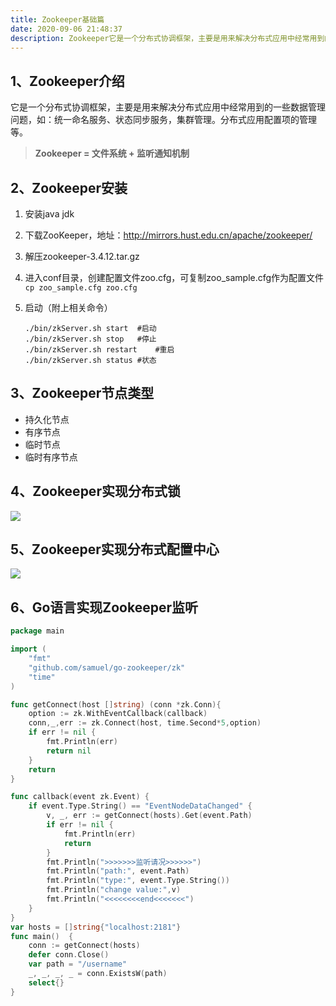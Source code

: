 ```yaml
---
title: Zookeeper基础篇
date: 2020-09-06 21:48:37
description: Zookeeper它是一个分布式协调框架，主要是用来解决分布式应用中经常用到的一些数据管理问题...
---
```

## 1、Zookeeper介绍

它是一个分布式协调框架，主要是用来解决分布式应用中经常用到的一些数据管理问题，如：统一命名服务、状态同步服务，集群管理。分布式应用配置项的管理等。

> **Zookeeper = 文件系统 + 监听通知机制**

##  2、Zookeeper安装

1. 安装java jdk

2. 下载ZooKeeper，地址：http://mirrors.hust.edu.cn/apache/zookeeper/

3. 解压zookeeper-3.4.12.tar.gz

4. 进入conf目录，创建配置文件zoo.cfg，可复制zoo_sample.cfg作为配置文件`cp zoo_sample.cfg zoo.cfg`

5. 启动（附上相关命令）

   ``` shell
   ./bin/zkServer.sh start	#启动 
   ./bin/zkServer.sh stop	#停止
   ./bin/zkServer.sh restart	#重启
   ./bin/zkServer.sh status	#状态
   ```

## 3、Zookeeper节点类型

- 持久化节点
- 有序节点
- 临时节点
- 临时有序节点

## 4、Zookeeper实现分布式锁

![](/zookeeper/20200908212659159957161957056.png)

## 5、Zookeeper实现分布式配置中心

![](/zookeeper/20200906213146159939910698497.png)

## 6、Go语言实现Zookeeper监听

``` go
package main

import (
	"fmt"
	"github.com/samuel/go-zookeeper/zk"
	"time"
)

func getConnect(host []string) (conn *zk.Conn){
	option := zk.WithEventCallback(callback)
	conn,_,err := zk.Connect(host, time.Second*5,option)
	if err != nil {
		fmt.Println(err)
		return nil
	}
	return
}

func callback(event zk.Event) {
	if event.Type.String() == "EventNodeDataChanged" {
		v, _, err := getConnect(hosts).Get(event.Path)
		if err != nil {
			fmt.Println(err)
			return
		}
		fmt.Println(">>>>>>>监听请况>>>>>>")
		fmt.Println("path:", event.Path)
		fmt.Println("type:", event.Type.String())
		fmt.Println("change value:",v)
		fmt.Println("<<<<<<<<end<<<<<<<")
	}
}
var hosts = []string{"localhost:2181"}
func main()  {
	conn := getConnect(hosts)
	defer conn.Close()
	var path = "/username"
	_, _, _, _ = conn.ExistsW(path)
	select{}
}
```